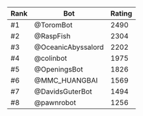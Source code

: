 Rank|Bot|Rating
---|---|---
#1|@ToromBot|2490
#2|@RaspFish|2304
#3|@OceanicAbyssalord|2202
#4|@colinbot|1975
#5|@OpeningsBot|1826
#6|@MMC_HUANGBAI|1569
#7|@DavidsGuterBot|1494
#8|@pawnrobot|1256

